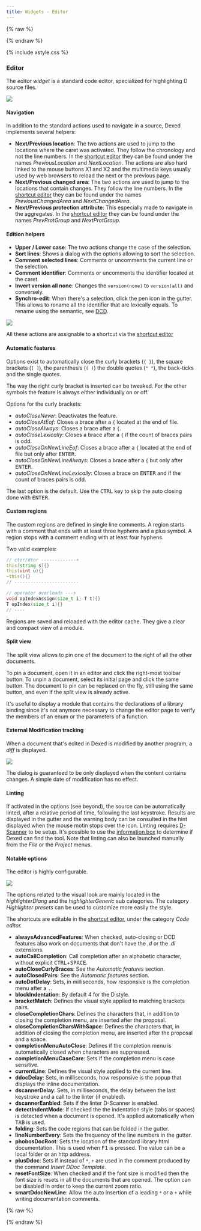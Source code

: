 ```yaml
---
title: Widgets - Editor
---
```


{% raw %}
<script src="//cdnjs.cloudflare.com/ajax/libs/anchor-js/4.0.0/anchor.min.js"></script>
{% endraw %}

{% include xstyle.css %}

### Editor

The _editor widget_ is a standard code editor, specialized for highlighting D source files.

![](img/editor_overview.png)

#### Navigation

In addition to the standard actions used to navigate in a source, Dexed implements several helpers:

- **Next/Previous location**: The two actions are used to jump to the locations where the caret was activated. They follow the chronology and not the line numbers. In the [shortcut editor](options_shortcuts_editor) they can be found under the names _PreviousLocation_ and _NextLocation_. The actions are also hard linked to the mouse buttons X1 and X2 and the multimedia keys usually used by web browsers to reload the next or the previous page.
- **Next/Previous changed area**: The two actions are used to jump to the locations that contain changes. They follow the line numbers. In the [shortcut editor](options_shortcuts_editor) they can be found under the names _PreviousChangedArea_ and _NextChangedArea_.
- **Next/Previous protection attribute**: This especially made to navigate in the aggregates. In the [shortcut editor](options_shortcuts_editor) they can be found under the names _PrevProtGroup_ and _NextProtGroup_.

#### Edition helpers

- **Upper / Lower case**: The two actions change the case of the selection.
- **Sort lines**: Shows a dialog with the options allowing to sort the selection.
- **Comment selected lines**: Comments or uncomments the current line or the selection.
- **Comment identifier**: Comments or uncomments the identifier located at the caret.
- **Invert version all none**: Changes the `version(none)` to `version(all)` and conversely.
- **Synchro-edit**: When there's a selection, click the pen icon in the gutter. This allows to rename all the identifier that are lexically equals. To rename using the semantic, see [DCD](features_dcd).

![](img/editor_synchro_edit.png)

All these actions are assignable to a shortcut via the [shortcut editor](options_shortcuts_editor)

#### Automatic features

Options exist to automatically close the curly brackets (`{ }`), the square brackets (`[ ]`), the parenthesis (`( )`) the double quotes (`" "`), the back-ticks and the single quotes.

The way the right curly bracket is inserted can be tweaked. For the other symbols the feature is always either individually on or off.

Options for the curly brackets:

- _autoCloseNever_: Deactivates the feature. 
- _autoCloseAtEof_: Closes a brace after a `{` located at the end of file.
- _autoCloseAlways_: Closes a brace after a `{`.
- _autoCloseLexically_: Closes a brace after a `{` if the count of braces pairs is odd.
- _autoCloseOnNewLineEof_: Closes a brace after a `{` located at the end of file but only after <kbd>ENTER</kbd>.
- _autoCloseOnNewLineAlways_: Closes a brace after a `{` but only after <kbd>ENTER</kbd>.
- _autoCloseOnNewLineLexically_: Closes a brace on <kbd>ENTER</kbd> and if the count of braces pairs is odd.

The last option is the default. Use the <kbd>CTRL</kbd> key to skip the auto closing done with <kbd>ENTER</kbd>.

#### Custom regions

The custom regions are defined in single line comments.
A region starts with a comment that ends with at least three hyphens and a plus symbol.
A region stops with a comment ending with at least four hyphens.

Two valid examples:

```d
// ctor/dtor -------------+
this(string s){}
this(uint u){}
~this(){}
// ------------------------

// operator overloads ---+
void opIndexAssign(size_t i; T t){}
T opIndex(size_t i){}
// ----
```

Regions are saved and reloaded with the editor cache. They give a clear and compact view of a module.

#### Split view

The split view allows to pin one of the document to the right of all the other documents.

To pin a document, open it in an editor and click the right-most toolbar button.
To unpin a document, select its initial page and click the same button.
The document to pin can be replaced on the fly, still using the same button, and even if the split view is already active.

It's useful to display a module that contains the declarations of a library binding since it's not anymore necessary to change the editor page to verify the members of an enum or the parameters of a function.

#### External Modification tracking

When a document that's edited in Dexed is modified by another program, a _diff_ is displayed.

![](img/editor_diff.png)

The dialog is guaranteed to be only displayed when the content contains changes. A simple date of modification has no effect.

#### Linting

If activated in the options (see beyond), the source can be automatically linted, after a relative period of time, following the last keystroke.
Results are displayed in the gutter and the warning body can be consulted in the hint displayed when the mouse motin stops over the icon.
Linting requires [D-Scanner](https://github.com/dlang-community/D-Scanner) to be setup.
It's possible to use the [information box](widgets_about) to determine if Dexed can find the tool.
Note that linting can also be launched manually from the _File_ or the _Project_ menus.

#### Notable options

The editor is highly configurable. 

![](img/options_editor.png)

The options related to the visual look are mainly located in the _highlighterDlang_ and the _highlighterGeneric_ sub categories. 
The category _Highlighter presets_ can be used to customize more easily the style.

The shortcuts are editable in the [shortcut editor](options_shortcuts_editor), under the category _Code editor._

- **alwaysAdvancedFeatures**: When checked, auto-closing or DCD features also work on documents that don't have the _.d_ or the _.di_ extensions.
- **autoCallCompletion**: Call completion after an alphabetic character, without explicit <kbd>CTRL</kbd>+<kbd>SPACE</kbd>.
- **autoCloseCurlyBraces**: See the _Automatic features_ section.
- **autoClosedPairs**: See the _Automatic features_ section.
- **autoDotDelay**: Sets, in milliseconds, how responsive is the completion menu after a `.`.
- **blockIndentation**: By default 4 for the D style.
- **bracketMatch**: Defines the visual style applied to matching brackets pairs.
- **closeCompletionChars**: Defines the characters that, in addition to closing the completion menu, are inserted after the proposal.
- **closeCompletionCharsWithSapce**: Defines the characters that, in addition of closing the completion menu, are inserted after the proposal and a space.
- **completionMenuAutoClose**: Defines if the completion menu is automatically closed when characters are suppressed.
- **completionMenuCaseCare**: Sets if the completion menu is case sensitive.
- **currentLine**: Defines the visual style applied to the current line.
- **ddocDelay**: Sets, in milliseconds, how responsive is the popup that displays the inline documentation.
- **dscannerDelay**: Sets, in milliseconds, the delay between the last keystroke and a call to the linter (if enabled).
- **dscannerEanbled**: Sets if the linter D-Scanner is enabled.
- **detectIndentMode**: If checked the the indentation style (tabs or spaces) is detected when a document is opened. It's applied automatically when <kbd>TAB</kbd> is used.
- **folding**: Sets the code regions that can be folded in the gutter.
- **lineNumberEvery**: Sets the frequency of the line numbers in the gutter.
- **phobosDocRoot**: Sets the location of the standard library html documentation. This is used when <kbd>F1</kbd> is pressed. The value can be a local folder or an http address.
- **plusDdoc**: Sets if instead of `*`, `+` are used in the comment produced by the command _Insert DDoc Template_.
- **resetFontSize**: When checked and if the font size is modified then the font size is resets in all the documents that are opened. The option can be disabled in order to keep the current zoom ratio.
- **smartDdocNewLine**: Allow the auto insertion of a leading `*` or a `+` while writing documentation comments.

{% raw %}
<script>
anchors.add();
</script>
{% endraw %}
